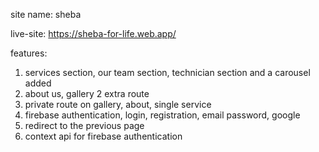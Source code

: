 site name: sheba

live-site: https://sheba-for-life.web.app/

features:
1. services section, our team section, technician section and a carousel added
2. about us, gallery 2 extra route
3. private route on gallery, about, single service
4. firebase authentication, login, registration, email password, google
5. redirect to the previous page
6. context api for firebase authentication



